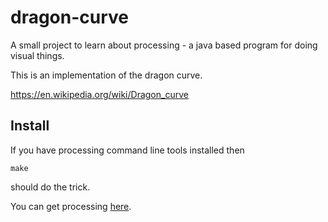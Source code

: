 # dragon-curve
A small project to learn about processing - a java based program for
doing visual things.

This is an implementation of the dragon curve.

https://en.wikipedia.org/wiki/Dragon_curve

## Install

If you have processing command line tools installed then

```
make
```

should do the trick.

You can get processing [here](https://processing.org/download/).
